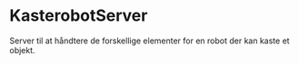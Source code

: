 # KasterobotServer
 Server til at håndtere de forskellige elementer for en robot der kan kaste et objekt.
